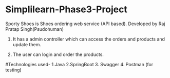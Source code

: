 # Simplilearn-Phase3-Project

Sporty Shoes is Shoes ordering web service (API based).
Developed by Raj Pratap Singh(Psudohuman)

1. It has a admin controller which can access the orders and products and update them.

2. The user can login and order the products.

#Technologies used-
1.Java
2.SpringBoot 
3. Swagger
4. Postman (for testing)

